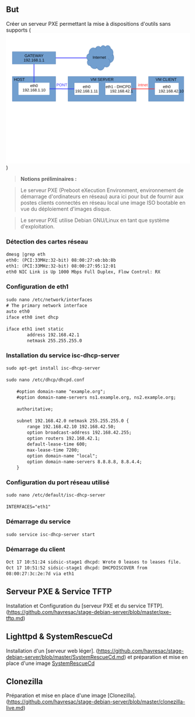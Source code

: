 ## But
Créer un serveur PXE permettant la mise à dispositions d'outils sans supports (![schema global](https://github.com/havresac/stage-debian-server/blob/master/img/schema.svg))

> __Notions préliminaires :__

> Le serveur PXE (Preboot eXecution Environment, environnement de démarrage d'ordinateurs en réseau) aura ici pour but de fournir aux postes clients connectés en réseau local une image ISO bootable en vue du déploiement d'images disque. 

> Le serveur PXE utilise Debian GNU/Linux en tant que système d'exploitation.


### Détection des cartes réseau

```
dmesg |grep eth
eth0: (PCI:33MHz:32-bit) 08:00:27:eb:bb:8b
eth1: (PCI:33MHz:32-bit) 08:00:27:95:12:01
eth0 NIC Link is Up 1000 Mbps Full Duplex, Flow Control: RX
```
### Configuration de eth1
```
sudo nano /etc/network/interfaces
# The primary network interface
auto eth0
iface eth0 inet dhcp

iface eth1 inet static
        address 192.168.42.1
        netmask 255.255.255.0
```

### Installation du service isc-dhcp-server
```
sudo apt-get install isc-dhcp-server

sudo nano /etc/dhcp/dhcpd.conf

    #option domain-name "example.org";
    #option domain-name-servers ns1.example.org, ns2.example.org;

    authoritative;

    subnet 192.168.42.0 netmask 255.255.255.0 {
    	range 192.168.42.10 192.168.42.50;
    	option broadcast-address 192.168.42.255;
    	option routers 192.168.42.1;
    	default-lease-time 600;
    	max-lease-time 7200;
    	option domain-name "local";
    	option domain-name-servers 8.8.8.8, 8.8.4.4;
    }
```

### Configuration du port réseau utilisé
```
sudo nano /etc/default/isc-dhcp-server

INTERFACES="eth1"
```
### Démarrage du service
```
sudo service isc-dhcp-server start
```

### Démarrage du client
```
Oct 17 10:51:24 sidsic-stage1 dhcpd: Wrote 0 leases to leases file.
Oct 17 10:51:52 sidsic-stage1 dhcpd: DHCPDISCOVER from 08:00:27:3c:2e:7d via eth1
```

## Serveur PXE & Service TFTP

Installation et Configuration du [serveur PXE et du service TFTP]. (https://github.com/havresac/stage-debian-server/blob/master/pxe-tftp.md)

## Lighttpd & SystemRescueCd

Installation d'un [serveur web léger]. (https://github.com/havresac/stage-debian-server/blob/master/SystemRescueCd.md) et préparation et mise en place d'une image [SystemRescueCd](https://github.com/havresac/stage-debian-server/blob/master/SystemRescueCd.md#t%C3%A9l%C3%A9charger-le-dernier-iso-stable-de-systemrescuecd)

## Clonezilla

Préparation et mise en place d'une image [Clonezilla]. (https://github.com/havresac/stage-debian-server/blob/master/clonezilla-live.md)

